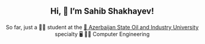 ## <p align="center">Hi, 👋 I’m  Sahib Shakhayev!</p>
  
<p align="center">So far, just a 👨‍🎓 student at the <a href="asoiu.edu.az"> 🏫 Azerbaijan State Oil and Industry University</a> specialty 🖥️ 👷‍♂️ Computer Engineering</p>
    
  
  
  
  
  
  
  

